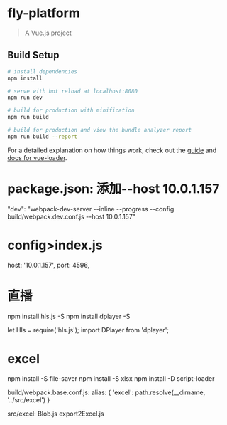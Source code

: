 # fly-platform

> A Vue.js project

## Build Setup

``` bash
# install dependencies
npm install

# serve with hot reload at localhost:8080
npm run dev

# build for production with minification
npm run build

# build for production and view the bundle analyzer report
npm run build --report
```

For a detailed explanation on how things work, check out the [guide](http://vuejs-templates.github.io/webpack/) and [docs for vue-loader](http://vuejs.github.io/vue-loader).

# package.json: 添加--host 10.0.1.157
"dev": "webpack-dev-server --inline --progress --config build/webpack.dev.conf.js --host 10.0.1.157"

# config>index.js
host: '10.0.1.157',
port: 4596, 

# 直播
npm install hls.js -S
npm install dplayer -S

let Hls = require('hls.js');
import DPlayer from 'dplayer';

# excel
npm install -S file-saver
npm install -S xlsx
npm install -D script-loader

build/webpack.base.conf.js:
alias: {
    'excel': path.resolve(__dirname, '../src/excel')
}

src/excel:
Blob.js
export2Excel.js
